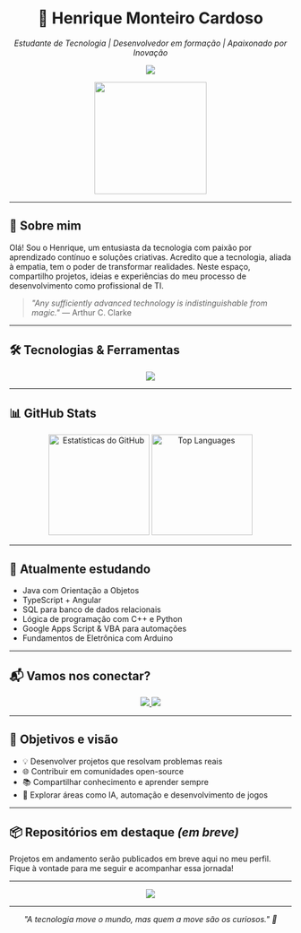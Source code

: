 <h1 align="center">👾 Henrique Monteiro Cardoso</h1>

<p align="center"><i>Estudante de Tecnologia | Desenvolvedor em formação | Apaixonado por Inovação</i></p>

<p align="center">
  <img src="https://readme-typing-svg.herokuapp.com?font=Fira+Code&duration=3000&pause=1000&color=0FF7E0&center=true&vCenter=true&width=435&lines=Olá%2C+eu+sou+Henrique+Monteiro!;Estudante+de+TI+e+Desenvolvedor+em+Construção.;Tecnologia+é+como+magia+que+sabemos+explicar."/>
</p>

<p align="center">
  <img src="https://media.tenor.com/kyJFTroNngQAAAAi/coding.gif" width="200" />
</p>

---

## 🧠 Sobre mim

Olá! Sou o Henrique, um entusiasta da tecnologia com paixão por aprendizado contínuo e soluções criativas. Acredito que a tecnologia, aliada à empatia, tem o poder de transformar realidades. Neste espaço, compartilho projetos, ideias e experiências do meu processo de desenvolvimento como profissional de TI.

> _"Any sufficiently advanced technology is indistinguishable from magic."_ — Arthur C. Clarke

---

## 🛠️ Tecnologias & Ferramentas

<p align="center">
  <a href="https://skillicons.dev">
    <img src="https://skillicons.dev/icons?i=html,css,js,ts,python,java,cpp,csharp,php,vba,mysql,sqlite,arduino,git,github,vscode,eclipse,photoshop,figma&perline=8" />
  </a>
</p>

---

## 📊 GitHub Stats

<p align="center">
  <img height="180em" src="https://github-readme-stats.vercel.app/api?username=HenriqueMC17&show_icons=true&theme=tokyonight&count_private=true" alt="Estatísticas do GitHub"/>
  <img height="180em" src="https://github-readme-stats.vercel.app/api/top-langs/?username=HenriqueMC17&layout=compact&theme=tokyonight&langs_count=10&custom_title=Linguagens+Mais+Usadas" alt="Top Languages"/>
</p>

---

## 🌱 Atualmente estudando

- Java com Orientação a Objetos  
- TypeScript + Angular  
- SQL para banco de dados relacionais  
- Lógica de programação com C++ e Python  
- Google Apps Script & VBA para automações  
- Fundamentos de Eletrônica com Arduino

---

## 📬 Vamos nos conectar?

<p align="center">
  <a href="https://www.linkedin.com/in/henrique-monteiro-cardoso-ba3716229/" target="_blank">
    <img src="https://img.shields.io/badge/-LinkedIn-0077B5?style=for-the-badge&logo=linkedin&logoColor=white" />
  </a>
  <a href="https://wa.me/5515988027261" target="_blank">
    <img src="https://img.shields.io/badge/-WhatsApp-25D366?style=for-the-badge&logo=whatsapp&logoColor=white" />
  </a>
</p>

---

## 🎯 Objetivos e visão

- 💡 Desenvolver projetos que resolvam problemas reais  
- 🌐 Contribuir em comunidades open-source  
- 📚 Compartilhar conhecimento e aprender sempre  
- 🧠 Explorar áreas como IA, automação e desenvolvimento de jogos

---

## 📦 Repositórios em destaque *(em breve)*

Projetos em andamento serão publicados em breve aqui no meu perfil. Fique à vontade para me seguir e acompanhar essa jornada!

---

<p align="center">
  <img src="https://profile-counter.glitch.me/HenriqueMC17/count.svg" />
</p>

---

<p align="center"><i>"A tecnologia move o mundo, mas quem a move são os curiosos." 🚀</i></p>
